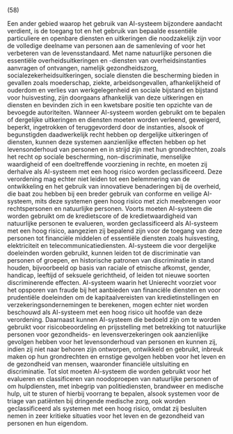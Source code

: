 (58)

Een ander gebied waarop het gebruik van AI-systeem bijzondere aandacht verdient, is de toegang tot en het gebruik van bepaalde essentiële particuliere en openbare diensten en uitkeringen die noodzakelijk zijn voor de volledige deelname van personen aan de samenleving of voor het verbeteren van de levensstandaard. Met name natuurlijke personen die essentiële overheidsuitkeringen en -diensten van overheidsinstanties aanvragen of ontvangen, namelijk gezondheidszorg, socialezekerheidsuitkeringen, sociale diensten die bescherming bieden in gevallen zoals moederschap, ziekte, arbeidsongevallen, afhankelijkheid of ouderdom en verlies van werkgelegenheid en sociale bijstand en bijstand voor huisvesting, zijn doorgaans afhankelijk van deze uitkeringen en diensten en bevinden zich in een kwetsbare positie ten opzichte van de bevoegde autoriteiten. Wanneer AI-systeem worden gebruikt om te bepalen of dergelijke uitkeringen en diensten moeten worden verleend, geweigerd, beperkt, ingetrokken of teruggevorderd door de instanties, alsook of begunstigden daadwerkelijk recht hebben op dergelijke uitkeringen of diensten, kunnen deze systemen aanzienlijke effecten hebben op het levensonderhoud van personen en in strijd zijn met hun grondrechten, zoals het recht op sociale bescherming, non-discriminatie, menselijke waardigheid of een doeltreffende voorziening in rechte, en moeten zij derhalve als AI-systeem met een hoog risico worden geclassificeerd. Deze verordening mag echter niet leiden tot een belemmering van de ontwikkeling en het gebruik van innovatieve benaderingen bij de overheid, die baat zou hebben bij een breder gebruik van conforme en veilige AI-systeem, mits deze systemen geen hoog risico met zich meebrengen voor rechtspersonen en natuurlijke personen. Voorts moeten AI-systeem die worden gebruikt om de kredietscore of de kredietwaardigheid van natuurlijke personen te evalueren, worden geclassificeerd als AI-systeem met een hoog risico, aangezien zij bepalend zijn voor de toegang van deze personen tot financiële middelen of essentiële diensten zoals huisvesting, elektriciteit en telecommunicatiediensten. AI-systeem die voor dergelijke doeleinden worden gebruikt, kunnen leiden tot de discriminatie van personen of groepen, en historische patronen van discriminatie in stand houden, bijvoorbeeld op basis van raciale of etnische afkomst, gender, handicap, leeftijd of seksuele gerichtheid, of leiden tot nieuwe soorten discriminerende effecten. AI-systeem waarin het Unierecht voorziet voor het opsporen van fraude bij het aanbieden van financiële diensten en voor prudentiële doeleinden om de kapitaalvereisten van kredietinstellingen en verzekeringsondernemingen te berekenen, mogen echter niet worden beschouwd als AI-systeem met een hoog risico uit hoofde van deze verordening. Daarnaast kunnen AI-systeem die bedoeld zijn om te worden gebruikt voor risicobeoordeling en prijsstelling met betrekking tot natuurlijke personen voor gezondheids- en levensverzekeringen ook aanzienlijke gevolgen hebben voor het levensonderhoud van personen en kunnen zij, indien zij niet naar behoren zijn ontworpen, ontwikkeld en gebruikt, inbreuk maken op hun grondrechten en ernstige gevolgen hebben voor het leven en de gezondheid van mensen, waaronder financiële uitsluiting en discriminatie. Tot slot moeten AI-systeem die worden gebruikt voor het evalueren en classificeren van noodoproepen van natuurlijke personen of om hulpdiensten, met inbegrip van politiediensten, brandweer en medische hulp, uit te sturen of hierbij voorrang te bepalen, alsook systemen voor de triage van patiënten bij dringende medische zorg, ook worden geclassificeerd als systemen met een hoog risico, omdat zij besluiten nemen in zeer kritieke situaties voor het leven en de gezondheid van personen en hun eigendom.
